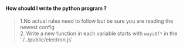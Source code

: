 #### How should I write the python program ?
>1.No actual rules need to follow but be sure you are reading the newest config <br/>
>2. Write a new function in each variable starts with `waysOf*` in the './../public/electron.js'<br/>
